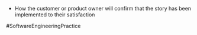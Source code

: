 - How the customer or product owner will confirm that the story has been implemented to their satisfaction

#SoftwareEngineeringPractice 